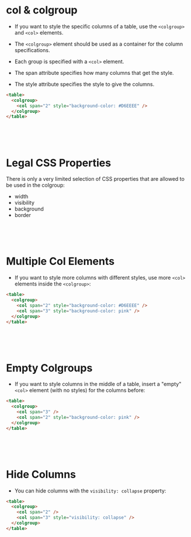 # col & colgroup

- If you want to style the specific columns of a table, use the `<colgroup>` and `<col>` elements.

* The `<colgroup>` element should be used as a container for the column specifications.

* Each group is specified with a `<col>` element.

* The span attribute specifies how many columns that get the style.

* The style attribute specifies the style to give the columns.

```html
<table>
  <colgroup>
    <col span="2" style="background-color: #D6EEEE" />
  </colgroup>
</table>
```

&nbsp;

&nbsp;

# Legal CSS Properties

There is only a very limited selection of CSS properties that are allowed to be used in the colgroup:

- width
- visibility
- background
- border

&nbsp;

&nbsp;

# Multiple Col Elements

- If you want to style more columns with different styles, use more `<col>` elements inside the `<colgroup>`:

```html
<table>
  <colgroup>
    <col span="2" style="background-color: #D6EEEE" />
    <col span="3" style="background-color: pink" />
  </colgroup>
</table>
```

&nbsp;

&nbsp;

# Empty Colgroups

- If you want to style columns in the middle of a table, insert a "empty" `<col>` element (with no styles) for the columns before:

```html
<table>
  <colgroup>
    <col span="3" />
    <col span="2" style="background-color: pink" />
  </colgroup>
</table>
```

&nbsp;

&nbsp;

# Hide Columns

- You can hide columns with the `visibility: collapse` property:

```html
<table>
  <colgroup>
    <col span="2" />
    <col span="3" style="visibility: collapse" />
  </colgroup>
</table>
```

&nbsp;

&nbsp;
